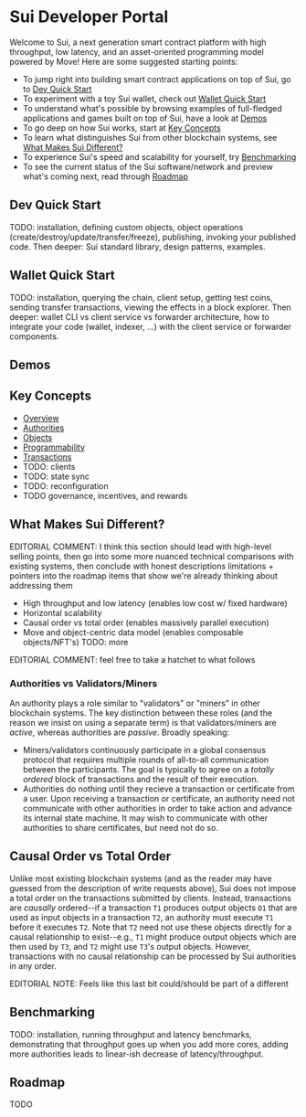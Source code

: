 # Sui Developer Portal

Welcome to Sui, a next generation smart contract platform with high throughput, low latency, and an asset-oriented programming model powered by Move! Here are some suggested starting points:

* To jump right into building smart contract applications on top of Sui, go to [Dev Quick Start](move.md)
* To experiment with a toy Sui wallet, check out [Wallet Quick Start](TODO)
* To understand what's possible by browsing examples of full-fledged applications and games built on top of Sui, have a look at [Demos](TODO)
* To go deep on how Sui works, start at [Key Concepts](TODO)
* To learn what distinguishes Sui from other blockchain systems, see [What Makes Sui Different?](TODO)
* To experience Sui's speed and scalability for yourself, try [Benchmarking](TODO)
* To see the current status of the Sui software/network and preview what's coming next, read through [Roadmap](TODO)

## Dev Quick Start
TODO: installation, defining custom objects, object operations (create/destroy/update/transfer/freeze), publishing, invoking your published code. Then deeper: Sui standard library, design patterns, examples.

## Wallet Quick Start
TODO: installation, querying the chain, client setup, getting test coins, sending transfer transactions, viewing the effects in a block explorer. Then deeper: wallet CLI vs client service vs forwarder architecture, how to integrate your code (wallet, indexer, ...) with the client service or forwarder components.

## Demos

## Key Concepts
- [Overview](overview.md)
- [Authorities](authorities.md)
- [Objects](objects.md)
- [Programmability](programmability.md)
- [Transactions](transactions.md)
- TODO: clients
- TODO: state sync
- TODO: reconfiguration
- TODO governance, incentives, and rewards

## What Makes Sui Different?

EDITORIAL COMMENT: I think this section should lead with high-level selling points, then go into some more nuanced technical comparisons with existing systems, then conclude with honest descriptions limitations + pointers into the roadmap items that show we're already thinking about addressing them

- High throughput and low latency (enables low cost w/ fixed hardware)
- Horizontal scalability
- Causal order vs total order (enables massively parallel execution)
- Move and object-centric data model (enables composable objects/NFT's)
TODO: more

EDITORIAL COMMENT: feel free to take a hatchet to what follows

### Authorities vs Validators/Miners
An authority plays a role similar to "validators" or "miners" in other blockchain systems. The key distinction between these roles (and the reason we insist on using a separate term) is that validators/miners are *active*, whereas authorities are *passive*. Broadly speaking:
* Miners/validators continuously participate in a global consensus protocol that requires multiple rounds of all-to-all communication between the participants. The goal is typically to agree on a *totally ordered* block of transactions and the result of their execution.
* Authorities do nothing until they recieve a transaction or certificate from a user. Upon receiving a transaction or certificate, an authority need not communicate with other authorities in order to take action and advance its internal state machine. It may wish to communicate with other authorities to share certificates, but need not do so.

## Causal Order vs Total Order
Unlike most existing blockchain systems (and as the reader may have guessed from the description of write requests above), Sui does not impose a total order on the transactions submitted by clients. Instead, transactions are *causally* ordered--if a transaction `T1` produces output objects `O1` that are used as input objects in a transaction `T2`, an authority must execute `T1` before it executes `T2`. Note that `T2` need not use these objects directly for a causal relationship to exist--e.g., `T1` might produce output objects which are then used by `T3`, and `T2` might use `T3`'s output objects. However, transactions with no causal relationship can be processed by Sui authorities in any order.

EDITORIAL NOTE: Feels like this last bit could/should be part of a different

## Benchmarking
TODO: installation, running throughput and latency benchmarks, demonstrating that throughput goes up when you add more cores, adding more authorities leads to linear-ish decrease of latency/throughput.

## Roadmap

TODO
